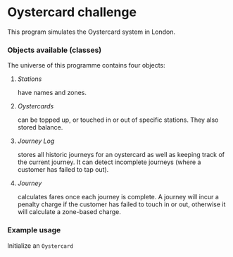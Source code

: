 # Oystercard challenge

This program simulates the Oystercard system in London.

### Objects available (classes)

The universe of this programme contains four objects:

1. *Stations*

   have names and zones.

2. *Oystercards*

   can be topped up, or touched in or out of specific stations. They also stored balance.

3. *Journey Log*

   stores all historic journeys for an oystercard as well as keeping track of the current journey. It can detect incomplete journeys (where a customer has failed to tap out).

4. *Journey*

   calculates fares once each journey is complete. A journey will incur a penalty charge if the customer has failed to touch in or out, otherwise it will calculate a zone-based charge.

### Example usage

Initialize an `Oystercard`
